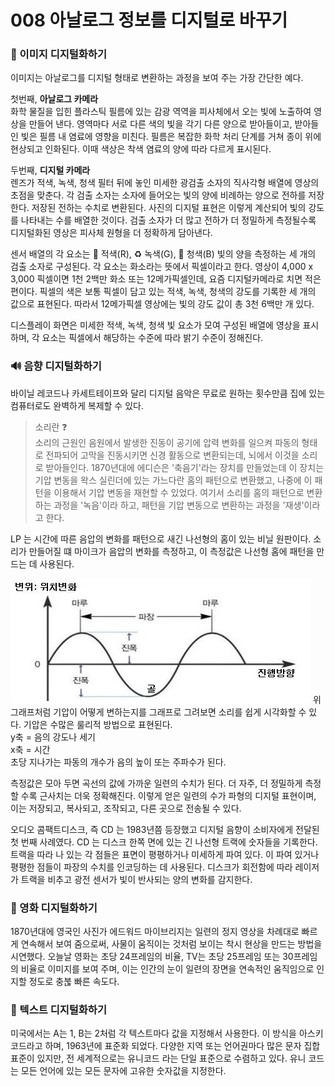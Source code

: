 # 008 아날로그 정보를 디지털로 바꾸기

### 📸 이미지 디지털화하기 
이미지는 아날로그를 디지털 형태로 변환하는 과정을 보여 주는 가장 간단한 예다. 

첫번째, **아날로그 카메라**<br>
화학 물질을 입힌 플라스틱 필름에 있는 감광 역역을 피사체에서 오는 빛에 노출하여 영상을 만들어 낸다. 영역마다 서로 다른 색의 빛을 각기 다른 양으로 받아들이고, 받아들인 빛은 필름 내 염료에 영향을 미친다. 필름은 복잡한 화학 처리 단계를 거쳐 종이 위에 현상되고 인화된다. 이때 색상은 착색 염료의 양에 따라 다르게 표시된다. 

두번째, **디지털 카메라**<br>
렌즈가 적색, 녹색, 청색 필터 뒤에 놓인 미세한 광검출 소자의 직사각형 배열에 영상의 초점을 맞춘다. 각 검출 소자는 소자에 들어오는 빛의 양에 비례하는 양으로 전하를 저장한다. 저장된 전하는 수치로 변환된다. 사진의 디지털 표현은 이렇게 계산되어 빛의 강도를 나타내는 수를 배열한 것이다. 검출 소자가 더 많고 전하가 더 정밀하게 측정될수록 디지털화된 영상은 피사체 원형을 더 정확하게 담아낸다. 

센서 배열의 각 요소는 🌹 적색(R), ♻️ 녹색(G), 🔷 청색(B) 빛의 양을 측정하는 세 개의 검출 소자로 구성된다. 각 요소는 화소라는 뜻에서 픽셀이라고 한다. 영상이 4,000 x 3,000 픽셀이면 1천 2백만 화소 또는 12메가픽셀인데, 요즘 디지털카메라로 치면 적은 편이다. 픽셀의 색은 보통 픽셀이 담고 있는 적색, 녹색, 청색의 강도를 기록한 세 개의 값으로 표현된다. 따라서 12메가픽셀 영상에는 빛의 강도 값이 총 3천 6백만 개 있다. 

디스플레이 화면은 미세한 적색, 녹색, 청색 빛 요소가 모여 구성된 배열에 영상을 표시하며, 각 요소는 픽셀에서 해당하는 수준에 따라 밝기 수준이 정해진다. 

### 🔊 음향 디지털화하기
바이닐 레코드나 카세트테이프와 달리 디지털 음악은 무료로 원하는 횟수만큼 집에 있는 컴퓨터로도 완벽하게 복제할 수 있다. 

> 소리란 ❓<br>
 소리의 근원인 음원에서 발생한 진동이 공기에 압력 변화를 일으켜 파동의 형태로 전파되어 고막을 진동시키면 신경 활동으로 변환되는데, 뇌에서 이것을 소리로 받아들인다. 1870년대에 에디슨은 '축음기'라는 장치를 만들었는데 이 장치는 기압 변동을 왁스 실린더에 있는 가느다란 홈의 패턴으로 변환했고, 나중에 이 패턴을 이용해서 기압 변동을 재현할 수 있었다. 여기서 소리를 홈의 패턴으로 변환하는 과정을 '녹음'이라 하고, 패턴을 기압 변동으로 변환하는 과정을 '재생'이라고 한다. 

LP 는 시간에 따른 음압의 변화를 패턴으로 새긴 나선형의 홈이 있는 비닐 원판이다. 소리가 만들어질 떄 마이크가 음압의 변화를 측정하고, 이 측정값은 나선형 홈에 패턴을 만드는 데 사용된다. 

![/img/[1일_1로그]_소리의_파형.jpeg](/img/[1일_1로그]_소리의_파형.jpeg)
위 그래프처럼 기압이 어떻게 변하는지를 그래프로 그려보면 소리를 쉽게 시각화할 수 있다. 기압은 수많은 룰리적 방법으로 표현된다.<br>
y축 = 음의 강도나 세기<br>
x축 = 시간<br>
초당 지나가는 파동의 개수가 음의 높이 또는 주파수가 된다. 

측정값은 모아 두면 곡선의 값에 가까운 일련의 수치가 된다. 더 자주, 더 정밀하게 측정할 수록 근사치는 더욱 정확해진다. 이렇게 얻은 일련의 수가 파형의 디지털 표현이며, 이는 저장되고, 복사되고, 조작되고, 다른 곳으로 전송될 수 있다. 

오디오 콤팩트디스크, 즉 CD 는 1983년쯤 등장했고 디지털 음향이 소비자에게 전달된 첫 번째 사례였다. CD 는 디스크 한쪽 면에 있는 긴 나선형 트랙에 숫자들을 기록한다. 트랙을 따라 나 있는 각 점들은 표면이 평평하거나 미세하게 파여 있다. 이 파여 있거나 평평한 점들이 파장의 수치를 인코딩하는 데 사용된다. 디스크가 회전함에 따라 레이저가 트랙을 비추고 광전 센서가 빛이 반사되는 양의 변화를 감지한다. 

### 🎥 영화 디지털화하기 
1870년대에 영국인 사진가 에드워드 마이브리지는 일련의 정지 영상을 차례대로 빠르게 연속해서 보여 줌으로써, 사물이 움직이는 것처럼 보이는 착시 현상을 만드는 방법을 시연했다. 오늘날 영화는 초당 24프레임의 비율, TV는 초당 25프레임 또는 30프레임의 비율로 이미지를 보여 주며, 이는 인간의 눈이 일련의 장면을 연속적인 움직임으로 인지할 정도로 충붆 빠른 속도다. 

### 🔡 텍스트 디지털화하기 
미국에서는 A는 1, B는 2처럼 각 텍스트마다 값을 지정해서 사용한다. 이 방식을 아스키 코드라고 하며, 1963년에 표준화 되었다. 
다양한 지역 또는 언어권마다 많은 문자 집합 표준이 있지만, 전 세계적으로는 유니코드 라는 단일 표준으로 수렴하고 있다. 유니 코드는 모든 언어에 있는 모든 문자에 고유한 숫자값을 지정한다. 